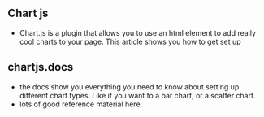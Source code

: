 ## Chart js
*  Chart.js is a plugin that allows you to use an html <canvas> element to add really cool charts to your page. This article shows you how to get set up
 ## chartjs.docs
 * the docs show you everything you need to know about setting up different chart types. Like if you want to a bar chart, or a scatter chart. 
 * lots of good reference material here. 